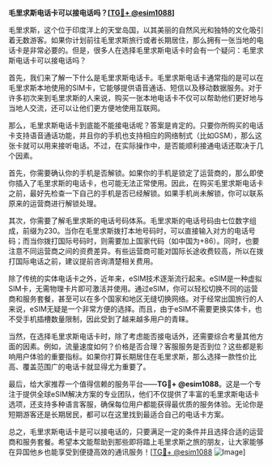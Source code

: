 **毛里求斯电话卡可以接电话吗？[[TG💪+ @esim1088](https://t.me/s/esim1088)]**

毛里求斯，这个位于印度洋上的天堂岛国，以其美丽的自然风光和独特的文化吸引着无数游客。如果你计划前往毛里求斯旅行或者长期居住，那么拥有一张当地的电话卡是非常必要的。但是，很多人在选择毛里求斯电话卡时会有一个疑问：毛里求斯电话卡可以接电话吗？

首先，我们来了解一下什么是毛里求斯电话卡。毛里求斯电话卡通常指的是可以在毛里求斯本地使用的SIM卡，它能够提供语音通话、短信以及移动数据服务。对于许多初次来到毛里求斯的人来说，购买一张本地电话卡不仅可以帮助他们更好地与当地人交流，还可以让他们更方便地使用互联网。

那么，毛里求斯电话卡到底能不能接电话呢？答案是肯定的。只要你所购买的电话卡支持语音通话功能，并且你的手机也支持相应的网络制式（比如GSM），那么这张卡就可以用来接听电话。不过，在实际操作中，是否能顺利接通电话还取决于几个因素。

首先，你需要确认你的手机是否解锁。如果你的手机是锁定了运营商的，那么即使你插入了毛里求斯的电话卡，也可能无法正常使用。因此，在购买毛里求斯电话卡之前，最好先检查一下自己的手机是否已经解锁。如果手机尚未解锁，你可以联系原来的运营商进行解锁处理。

其次，你需要了解毛里求斯的电话号码体系。毛里求斯的电话号码由七位数字组成，前缀为230。当你在毛里求斯拨打本地号码时，可以直接输入对方的电话号码；而当你拨打国际号码时，则需要加上国家代码（如中国为+86）。同时，也要注意不同运营商之间的资费差异。有些运营商可能对国际长途收费较高，所以在拨打国际电话之前，建议提前咨询清楚相关费用。

除了传统的实体电话卡之外，近年来，eSIM技术逐渐流行起来。eSIM是一种虚拟SIM卡，无需物理卡片即可激活并使用。通过eSIM，你可以轻松切换不同的运营商和服务套餐，甚至可以在多个国家和地区无缝切换网络。对于经常出国旅行的人来说，eSIM无疑是一个非常方便的选择。而且，由于eSIM不需要更换实体卡，也不受手机插槽数量限制，因此受到了越来越多用户的青睐。

当然，在选择毛里求斯电话卡时，除了考虑能否接电话外，还需要综合考量其他方面的因素。例如，流量速度如何？价格是否合理？客服服务是否到位？这些都是影响用户体验的重要指标。如果你打算长期居住在毛里求斯，那么选择一款性价比高、覆盖范围广的电话卡就显得尤为重要了。

最后，给大家推荐一个值得信赖的服务平台——**TG💪+ @esim1088**。这是一个专注于提供全球eSIM解决方案的专业团队，他们不仅提供了丰富的毛里求斯电话卡选项，还支持多种语言客服，确保每位用户都能获得最优质的服务体验。无论你是短期游客还是长期居民，都可以在这里找到最适合自己的电话卡方案。

总之，毛里求斯电话卡是可以接电话的，只要满足一定的条件并且选择合适的运营商和服务套餐。希望本文能帮助到那些即将踏上毛里求斯之旅的朋友，让大家能够在异国他乡也能享受到便捷高效的通讯服务！[[TG💪+ @esim1088](https://t.me/s/esim1088) ![Image](https://i.postimg.cc/4NQfJmqS/Snipaste-2025-05-13-00-14-12.png)]